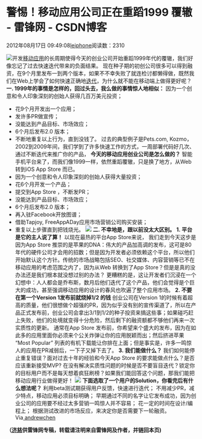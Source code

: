 
# 警惕！移动应用公司正在重蹈1999 覆辙 - 雷锋网 - CSDN博客


2012年08月17日 09:49:08[leiphone](https://me.csdn.net/leiphone)阅读数：2310


![](http://www.leiphone.com/wp-content/uploads/2012/08/bubble-150x150.jpg)开发[移动应用](http://www.leiphone.com/12809-keats-95-of-its-mobile-sales.html)的长周期使得今天的创业公司开始重蹈1999年代的覆辙，我们好像忘记了过去快速迭代带来的负面结果。
现在种子期的初创公司很多可以得到融资，在9个月里发布一到两个版本，如果不不幸失败了就连检讨都懒得做，既然我们在Web上学会了如何快速正确地[迭代](http://www.leiphone.com/0814-warlial-youmeng.html)，为什么就不能在移动端上做得更好呢？
**一. 1999年的事情是怎样的，回过头去，我么做的事情惊人地相似：**
因为一个创意和令人印象深刻的创始人获得几百万美元投资；
* 花9个月开发出一个应用；
* 发许多PR做宣传；
* 没能达到产品目标、市场效应；
* 6个月后发布2.0 版本；
* 不断地重复以上行为，直到没钱了。
过去的典型例子是Pets.com, Kozmo，2002到2009年间，我们学到了许多快速工作的方式，一周部署代码好几次、通过不断迭代来推广你的产品，
**今天的移动应用创业公司是怎么做的？**
智能手机平台来了，而我们像1999一样，依然重蹈覆辙，只是换了地方，从Web 转到iOS App Store 而已。
* 因为一个创意和令人印象深刻的创始人获得大量投资；
* 花6个月开发一个产品；
* 提交到App Store ，不断发PR；
* 没能达到产品目标、市场效应；
* 6个月后发布2.0 版本；
* 再入驻Facebook开放图谱；
* 借助Tapjoy, FreeAppADay应用市场营销公司购买安装；
* 重复以上步骤直到把钱烧光。
![](http://www.leiphone.com/wp-content/uploads/2012/08/mobile-app-marketing-hero.jpg)
**二. 不幸地是，跟以前没太大区别。**
**1. 平台是它的主人说了算！**
以现在最热的平台App Store来说， 我们走到今天这步是因为App Store 推崇的是苹果的DNA：伟大的产品加高调的发布，这可是80年代的硬件公司才会用的招数；但是因为开发者必须依赖这个平台，所以他们开始默认这个方针。传统的市场战略包括SEO、社交媒体、内容营销等已不在移动应用的考虑范围之内了，因为从Web 转换到了App Store？但是是真的没办法还是我们根本就没想过别的办法？
更糟糕的是，这让开发者们沉浸在一个幻想中：人人都会是乔布斯，数月后他们迭代了这个产品，他们会觉得是个巨大的成功，甚至强调移动应用的设计的春风也吹遍了整个应用市场。
**2. 不要在第一个Version 1发布前就烧掉1/2 的钱**
创业公司在Version 1的时候有着超高的质量，他们很想做个超强的PR，因为似乎没有别的宣传渠道了，所以在产品正式发布前，创业公司会拿出3/1到1/2的种子投资来搞这些事；如果碰巧赶上失败，他们的处境就变得十分危险，然后剩下的融资额都不够他们再来一次实质性的更新。
通常在App Store 发布前，你希望来个盛大的发布，因为在如此多的应用里面你必须来个公关炸弹让你的应用脱颖而出；然后挤进苹果 “Most Popular” 列表的有机下载能让你排在上面；但是事实是，许多一鸣惊人的应用在PR减弱后，一下子又掉下去了。
**3. 我们能做什么？**
我们如何能停止重复错误？面对过去十年的经验和今天App Store 的要求能做点什么？是否应该重新接受MVP? 在没有解决实质性问题的时候是否不要盲目迭代？锁定你的目标用户而不是每天想着疯狂刷榜？如果我们能回答这个问题，那我们能把移动应用行业做得更好！
![](http://www.leiphone.com/wp-content/uploads/2012/08/app-market.jpg)
**下面选取了一个用户的Solution，你看完后有什么想法呢？**
利用beta测试期获得用户反馈，快速进行迭代；
不用减少PR，减少特点，移动应用必须目标明确；
早期通过不同的名字让它发布成功，因为创业公司的应用要不经过太多营销一鸣惊人并不容易；
花一定的时间在设计/编程上；
根据测试改进的市场反应，来决定你是否需要下一轮融资。
Via[ andrewchen](http://andrewchen.co/2012/08/15/mobile-app-startups-are-failing-like-its-1999/)

**（****[济慈](http://www.leiphone.com/author/emerson)****供****雷锋网****专稿，转载请注明来自雷锋网及作者，并链回本页)**


